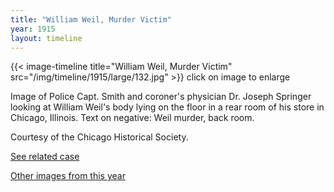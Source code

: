 ```yaml
---
title: "William Weil, Murder Victim"
year: 1915
layout: timeline
---
```


{{< image-timeline title="William Weil, Murder Victim" src="/img/timeline/1915/large/132.jpg" >}}
click on image to enlarge

Image of Police Capt. Smith and coroner's physician Dr. Joseph Springer looking at William Weil's body lying on the floor in a rear room of his store in Chicago, Illinois. Text on negative: Weil murder, back room. 

Courtesy of the Chicago Historical Society. 

[See related case](/database/5357/)

[Other images from this year](/historical/timeline/1915)